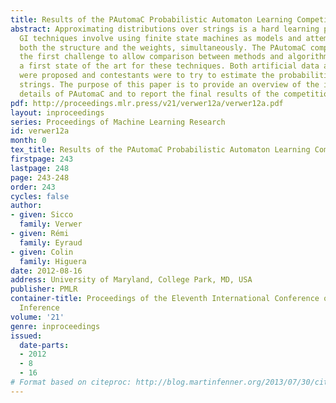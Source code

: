 ```yaml
---
title: Results of the PAutomaC Probabilistic Automaton Learning Competition
abstract: Approximating distributions over strings is a hard learning problem. Typical
  GI techniques involve using finite state machines as models and attempting to learn
  both the structure and the weights, simultaneously. The PAutomaC competition is
  the first challenge to allow comparison between methods and algorithms and builds
  a first state of the art for these techniques. Both artificial data and real data
  were proposed and contestants were to try to estimate the probabilities of test
  strings. The purpose of this paper is to provide an overview of the implementation
  details of PAutomaC and to report the final results of the competition.
pdf: http://proceedings.mlr.press/v21/verwer12a/verwer12a.pdf
layout: inproceedings
series: Proceedings of Machine Learning Research
id: verwer12a
month: 0
tex_title: Results of the PAutomaC Probabilistic Automaton Learning Competition
firstpage: 243
lastpage: 248
page: 243-248
order: 243
cycles: false
author:
- given: Sicco
  family: Verwer
- given: Rémi
  family: Eyraud
- given: Colin
  family: Higuera
date: 2012-08-16
address: University of Maryland, College Park, MD, USA
publisher: PMLR
container-title: Proceedings of the Eleventh International Conference on Grammatical
  Inference
volume: '21'
genre: inproceedings
issued:
  date-parts:
  - 2012
  - 8
  - 16
# Format based on citeproc: http://blog.martinfenner.org/2013/07/30/citeproc-yaml-for-bibliographies/
---
```

